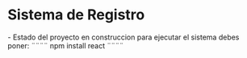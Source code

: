 <h1> Sistema de Registro </h1>
- Estado del proyecto en construccion
para ejecutar el sistema debes poner:
¨¨¨¨ npm install react ¨¨¨¨
